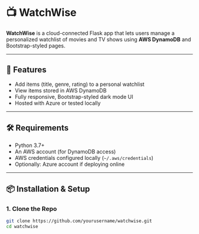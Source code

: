 # 📺 WatchWise

**WatchWise** is a cloud-connected Flask app that lets users manage a personalized watchlist of movies and TV shows using **AWS DynamoDB** and Bootstrap-styled pages.

---

## 🚀 Features

- Add items (title, genre, rating) to a personal watchlist
- View items stored in AWS DynamoDB
- Fully responsive, Bootstrap-styled dark mode UI
- Hosted with Azure or tested locally

---

## 🛠 Requirements

- Python 3.7+
- An AWS account (for DynamoDB access)
- AWS credentials configured locally (`~/.aws/credentials`)
- Optionally: Azure account if deploying online

---

## 📦 Installation & Setup

### 1. Clone the Repo

```bash
git clone https://github.com/yourusername/watchwise.git
cd watchwise